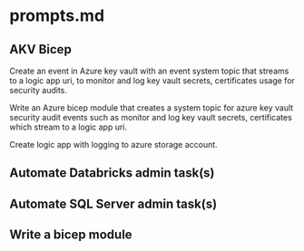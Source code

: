 # prompts.md

## AKV Bicep

Create an event in Azure key vault with an event system topic that streams to a logic app uri, to monitor and log key vault secrets, certificates usage for security audits.

Write an Azure bicep module that creates a system topic for azure key vault security audit events such as monitor and log key vault secrets, certificates which stream to a logic app uri.

Create logic app with logging to azure storage account.

## Automate Databricks admin task(s)

## Automate SQL Server admin task(s)

## Write a bicep module
